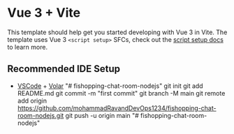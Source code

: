 # Vue 3 + Vite

This template should help get you started developing with Vue 3 in Vite. The template uses Vue 3 `<script setup>` SFCs, check out the [script setup docs](https://v3.vuejs.org/api/sfc-script-setup.html#sfc-script-setup) to learn more.

## Recommended IDE Setup

- [VSCode](https://code.visualstudio.com/) + [Volar](https://marketplace.visualstudio.com/items?itemName=johnsoncodehk.volar)
"# fishopping-chat-room-nodejs"  git init git add README.md git commit -m "first commit" git branch -M main git remote add origin https://github.com/mohammadRavandDevOps1234/fishopping-chat-room-nodejs.git git push -u origin main
"# fishopping-chat-room-nodejs" 

